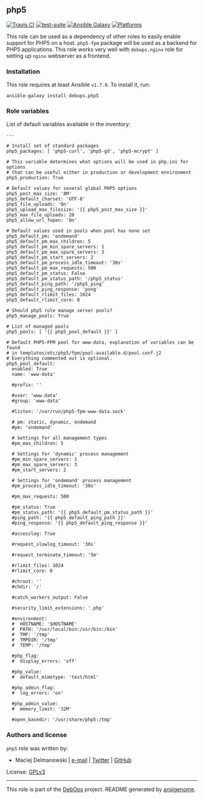 ## php5

[![Travis CI](https://secure.travis-ci.org/debops/ansible-php5.png)](http://travis-ci.org/debops/ansible-php5) [![test-suite](http://img.shields.io/badge/test--suite-ansible--php5-blue.svg)](https://github.com/debops/test-suite/tree/master/ansible-php5/) [![Ansible Galaxy](http://img.shields.io/badge/galaxy-debops.php5-660198.svg)](https://galaxy.ansible.com/list#/roles/1585) [![Platforms](http://img.shields.io/badge/platforms-debian%20|%20ubuntu-lightgrey.svg)](#)

This role can be used as a dependency of other roles to easily enable
support for PHP5 on a host. `php5-fpm` package will be used as a backend
for PHP5 applications. This role works very well with `debops.nginx` role
for setting up `nginx` webserver as a frontend.


### Installation

This role requires at least Ansible `v1.7.0`. To install it, run:

    ansible-galaxy install debops.php5






### Role variables

List of default variables available in the inventory:

    ---
    
    # Install set of standard packages
    php5_packages: [ 'php5-curl', 'php5-gd', 'php5-mcrypt' ]
    
    # This variable determines what options will be used in php.ini for options
    # that can be useful either in production or development environment
    php5_production: True
    
    # Default values for several global PHP5 options
    php5_post_max_size: '8M'
    php5_default_charset: 'UTF-8'
    php5_file_uploads: 'On'
    php5_upload_max_filesize: '{{ php5_post_max_size }}'
    php5_max_file_uploads: 20
    php5_allow_url_fopen: 'On'
    
    # Default values used in pools when pool has none set
    php5_default_pm: 'ondemand'
    php5_default_pm_max_children: 5
    php5_default_pm_min_spare_servers: 1
    php5_default_pm_max_spare_servers: 3
    php5_default_pm_start_servers: 2
    php5_default_pm_process_idle_timeout: '30s'
    php5_default_pm_max_requests: 500
    php5_default_pm_status: False
    php5_default_pm_status_path: '/php5_status'
    php5_default_ping_path: '/php5_ping'
    php5_default_ping_response: 'pong'
    php5_default_rlimit_files: 1024
    php5_default_rlimit_core: 0
    
    # Should php5 role manage server pools?
    php5_manage_pools: True
    
    # List of managed pools
    php5_pools: [ '{{ php5_pool_default }}' ]
    
    # Default PHP5-FPM pool for www-data, explanation of variables can be found
    # in templates/etc/php5/fpm/pool-available.d/pool.conf.j2
    # Everything commented out is optional.
    php5_pool_default:
      enabled: True
      name: 'www-data'
    
      #prefix: ''
    
      #user: 'www-data'
      #group: 'www-data'
    
      #listen: '/var/run/php5-fpm-www-data.sock'
    
      # pm: static, dynamic, ondemand
      #pm: 'ondemand'
    
      # Settings for all management types
      #pm_max_children: 5
    
      # Settings for 'dynamic' process management
      #pm_min_spare_servers: 1
      #pm_max_spare_servers: 3
      #pm_start_servers: 2
    
      # Settings for 'ondemand' process management
      #pm_process_idle_timeout: '30s'
    
      #pm_max_requests: 500
    
      #pm_status: True
      #pm_status_path: '{{ php5_default_pm_status_path }}'
      #ping_path: '{{ php5_default_ping_path }}'
      #ping_response: '{{ php5_default_ping_response }}'
    
      #accesslog: True
    
      #request_slowlog_timeout: '30s'
    
      #request_terminate_timeout: '5m'
    
      #rlimit_files: 1024
      #rlimit_core: 0
    
      #chroot: ''
      #chdir: '/'
    
      #catch_workers_output: False
    
      #security_limit_extensions: '.php'
    
      #environment:
      #  HOSTNAME: '$HOSTNAME'
      #  PATH: '/usr/local/bin:/usr/bin:/bin'
      #  TMP: '/tmp'
      #  TMPDIR: '/tmp'
      #  TEMP: '/tmp'
    
      #php_flag:
      #  display_errors: 'off'
    
      #php_value:
      #  default_mimetype: 'text/html'
    
      #php_admin_flag:
      #  log_errors: 'on'
    
      #php_admin_value:
      #  memory_limit: '32M'
    
      #open_basedir: '/usr/share/php5:/tmp'




### Authors and license

`php5` role was written by:

- Maciej Delmanowski | [e-mail](mailto:drybjed@gmail.com) | [Twitter](https://twitter.com/drybjed) | [GitHub](https://github.com/drybjed)

License: [GPLv3](https://tldrlegal.com/license/gnu-general-public-license-v3-(gpl-3))

***

This role is part of the [DebOps](http://debops.org/) project. README generated by [ansigenome](https://github.com/nickjj/ansigenome/).
